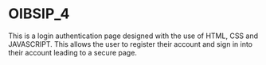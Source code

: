# OIBSIP_4

This is a login authentication page designed with the use of HTML, CSS and JAVASCRIPT. This allows the user to register their account and sign in into their account leading to a secure page.
